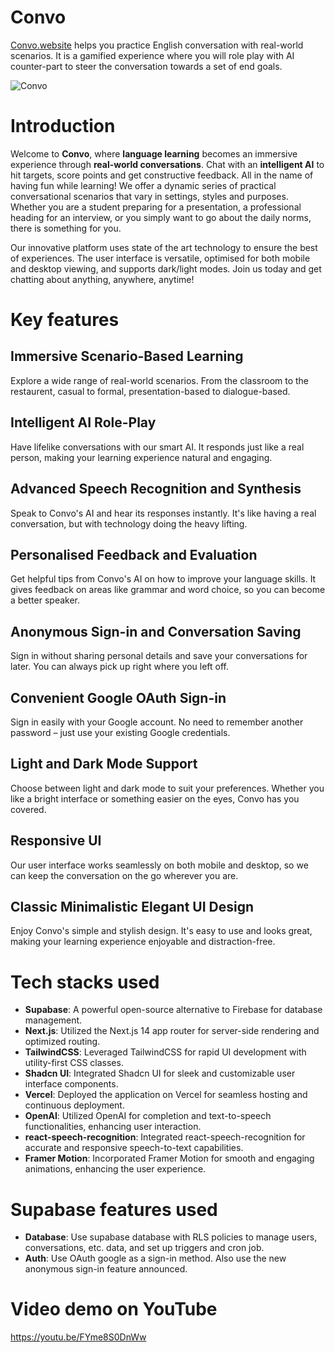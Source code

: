 # Convo

[Convo.website](https://convo.website) helps you practice English conversation with real-world scenarios. It is a gamified experience where you will role play with AI counter-part to steer the conversation towards a set of end goals.

![Convo](https://convo.website/og/title-dark.jpg)

# Introduction

Welcome to **Convo**, where **language learning** becomes an immersive experience through **real-world conversations**. Chat with an **intelligent AI** to hit targets, score points and get constructive feedback. All in the name of having fun while learning! We offer a dynamic series of practical conversational scenarios that vary in settings, styles and purposes. Whether you are a student preparing for a presentation, a professional heading for an interview, or you simply want to go about the daily norms, there is something for you.

Our innovative platform uses state of the art technology to ensure the best of experiences. The user interface is versatile, optimised for both mobile and desktop viewing, and supports dark/light modes. Join us today and get chatting about anything, anywhere, anytime!

# Key features

## Immersive Scenario-Based Learning
Explore a wide range of real-world scenarios. From the classroom to the restaurent, casual to formal, presentation-based to dialogue-based.

## Intelligent AI Role-Play
Have lifelike conversations with our smart AI. It responds just like a real person, making your learning experience natural and engaging.

## Advanced Speech Recognition and Synthesis
Speak to Convo's AI and hear its responses instantly. It's like having a real conversation, but with technology doing the heavy lifting.

## Personalised Feedback and Evaluation
Get helpful tips from Convo's AI on how to improve your language skills. It gives feedback on areas like grammar and word choice, so you can become a better speaker.

## Anonymous Sign-in and Conversation Saving
Sign in without sharing personal details and save your conversations for later. You can always pick up right where you left off.

## Convenient Google OAuth Sign-in
Sign in easily with your Google account. No need to remember another password – just use your existing Google credentials.

## Light and Dark Mode Support
Choose between light and dark mode to suit your preferences. Whether you like a bright interface or something easier on the eyes, Convo has you covered.

## Responsive UI
Our user interface works seamlessly on both mobile and desktop, so we can keep the conversation on the go wherever you are.

## Classic Minimalistic Elegant UI Design
Enjoy Convo's simple and stylish design. It's easy to use and looks great, making your learning experience enjoyable and distraction-free.

# Tech stacks used

- **Supabase**: A powerful open-source alternative to Firebase for database management.
- **Next.js**: Utilized the Next.js 14 app router for server-side rendering and optimized routing.
- **TailwindCSS**: Leveraged TailwindCSS for rapid UI development with utility-first CSS classes.
- **Shadcn UI**: Integrated Shadcn UI for sleek and customizable user interface components.
- **Vercel**: Deployed the application on Vercel for seamless hosting and continuous deployment.
- **OpenAI**: Utilized OpenAI for completion and text-to-speech functionalities, enhancing user interaction.
- **react-speech-recognition**: Integrated react-speech-recognition for accurate and responsive speech-to-text capabilities.
- **Framer Motion**: Incorporated Framer Motion for smooth and engaging animations, enhancing the user experience.

# Supabase features used

- **Database**: Use supabase database with RLS policies to manage users, conversations, etc. data, and set up triggers and cron job.
- **Auth**: Use OAuth google as a sign-in method. Also use the new anonymous sign-in feature announced.

# Video demo on YouTube

https://youtu.be/FYme8S0DnWw
